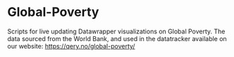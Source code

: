 # Global-Poverty

Scripts for live updating Datawrapper visualizations on Global Poverty. 
The data sourced from the World Bank, and used in the datatracker available on our website: https://qery.no/global-poverty/
